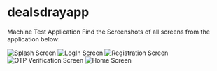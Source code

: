 # dealsdrayapp

Machine Test Application
Find the Screenshots of all screens from the application below: 

![Splash Screen](lib\screenshots\splashScreen.png)
![LogIn Screen](lib\screenshots\logInScreen.png)
![Registration Screen](lib\screenshots\register_scr.png)
![OTP Verification Screen](lib\screenshots\otpVerfy_scr.png)
![Home Screen](lib\screenshots\home_scr.png)

